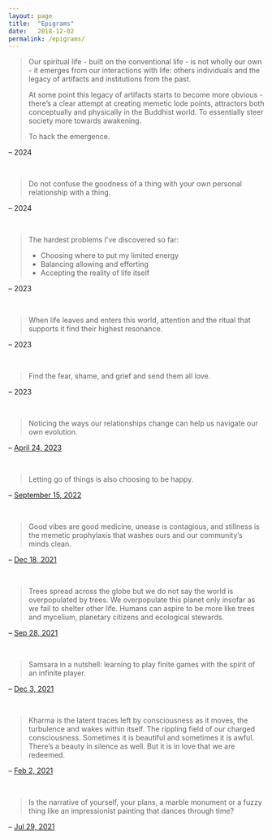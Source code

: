 ```yaml
---
layout: page
title:  "Epigrams"
date:   2018-12-02
permalink: /epigrams/
---
```

 
> Our spiritual life - built on the conventional life - is not wholly our own - it emerges from our interactions with life: others individuals and the legacy of artifacts and institutions from the past.
>
> At some point this legacy of artifacts starts to become more obvious - there’s a clear attempt at creating memetic lode points, attractors both conceptually and physically in the Buddhist world. To essentially steer society more towards awakening.
>
> To hack the emergence.

– 2024

<br> 

> Do not confuse the goodness of a thing with your own personal relationship with a thing.

– 2024

<br>

> The hardest problems I've discovered so far:
> - Choosing where to put my limited energy
> - Balancing allowing and efforting 
> - Accepting the reality of life itself

– 2023

<br>

> When life leaves and enters this world, attention and the ritual that supports it find their highest resonance.

– 2023

<br> 

> Find the fear, shame, and grief and send them all love.

– 2023

<br> 

> Noticing the ways our relationships change can help us navigate our own evolution.

– [April 24, 2023](https://twitter.com/kharmabum/status/1650698722865745926) 

<br> 

> Letting go of things is also choosing to be happy.

– [September 15, 2022](https://twitter.com/kharmabum/status/1570668338233348102)

<br>

> Good vibes are good medicine, unease is contagious, and stillness is the memetic prophylaxis that washes ours and our community’s minds clean.

– [Dec 18, 2021](https://twitter.com/kharmabum/status/1472452127372894211)

<br>

> Trees spread across the globe but we do not say the world is overpopulated by trees. We overpopulate this planet only insofar as we fail to shelter other life. Humans can aspire to be more like trees and mycelium, planetary citizens and ecological stewards.

– [Sep 28, 2021](https://twitter.com/kharmabum/status/1442933406984130563)

<br>

> Samsara in a nutshell: learning to play finite games with the spirit of an infinite player.

– [Dec 3, 2021](https://twitter.com/kharmabum/status/1466844612266369024)

<br>

> Kharma is the latent traces left by consciousness as it moves, the turbulence and wakes within itself. The rippling field of our charged consciousness. Sometimes it is beautiful and sometimes it is awful. There’s a beauty in silence as well. But it is in love that we are redeemed.

– [Feb 2, 2021](https://twitter.com/kharmabum/status/1356840010071199748)

<br>

> Is the narrative of yourself, your plans, a marble monument or a fuzzy thing like an impressionist painting that dances through time?

– [Jul 29, 2021](https://twitter.com/kharmabum/status/1420941599769432068)
